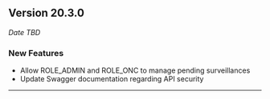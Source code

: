 
## Version 20.3.0
_Date TBD_

### New Features
* Allow ROLE_ADMIN and ROLE_ONC to manage pending surveillances
* Update Swagger documentation regarding API security

---
